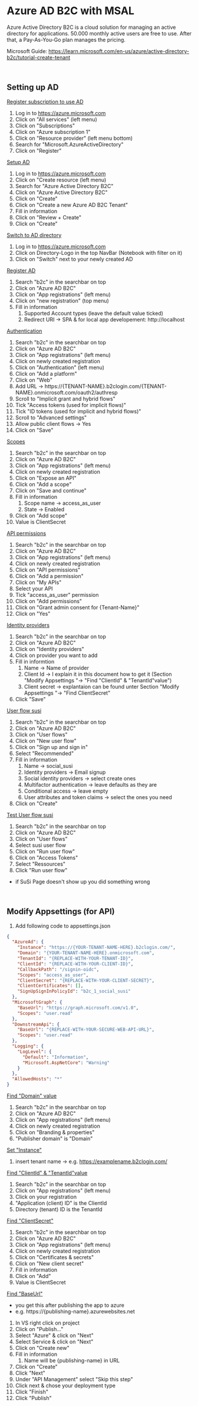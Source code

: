 # Azure AD B2C with MSAL

Azure Active Directory B2C is a cloud solution for managing an active directory for applications. 50.000 monthly active users are free to use. After that, a Pay-As-You-Go plan manages the pricing.

Microsoft Guide: https://learn.microsoft.com/en-us/azure/active-directory-b2c/tutorial-create-tenant

<br>

## Setting up AD

<ins>Register subscription to use AD</ins>
1. Log in to https://azure.microsoft.com
2. Click on "All services" (left menu)
3. Click on "Subscriptions"
4. Click on "Azure subscription 1"
5. Click on "Resource provider" (left menu bottom)
6. Search for "Microsoft.AzureActiveDirectory"
7. Click on "Register"

<ins>Setup AD</ins>
1. Log in to https://azure.microsoft.com
2. Click on "Create resource (left menu)
3. Search for "Azure Active Directory B2C"
4. Click on "Azure Active Directory B2C"
5. Click on "Create"
6. Click on "Create a new Azure AD B2C Tenant"
7. Fill in information
8. Click on "Review + Create"
9. Click on "Create"

<ins>Switch to AD directory</ins>
1. Log in to https://azure.microsoft.com
2. Click on Directory-Logo in the top NavBar (Notebook with filter on it)
3. Click on "Switch" next to your newly created AD 

<ins>Register AD</ins>
1. Search "b2c" in the searchbar on top
2. Click on "Azure AD B2C"
3. Click on "App registrations" (left menu)
4. Click on "new registration" (top menu)
5. Fill in information
	1. Supported Account types (leave the default value ticked)
	2. Redirect URI -> SPA & for local app developement: http://localhost

<ins>Authentication</ins>
1. Search "b2c" in the searchbar on top
2. Click on "Azure AD B2C"
3. Click on "App registrations" (left menu)
4. Click on newly created registration
5. Click on "Authentication" (left menu)
6. Click on "Add a platform"
7. Click on "Web"
8. Add URL -> https://{TENANT-NAME}.b2clogin.com/{TENANT-NAME}.onmicrosoft.com/oauth2/authresp
9. Scroll to "Implicit grant and hybrid flows"
10. Tick "Access tokens (used for implicit flows)"
11. Tick "ID tokens (used for implicit and hybrid flows)"
12. Scroll to "Advanced settings"
13. Allow public client flows -> Yes
14. Click on "Save"

<ins>Scopes</ins>
1. Search "b2c" in the searchbar on top
2. Click on "Azure AD B2C"
3. Click on "App registrations" (left menu)
4. Click on newly created registration
5. Click on "Expose an API"
6. Click on "Add a scope"
7. Click on "Save and continue"
8. Fill in information
	1. Scope name -> access_as_user
	2. State -> Enabled
9. Click on "Add scope"
10. Value is ClientSecret

<ins>API permissions</ins>
1. Search "b2c" in the searchbar on top
2. Click on "Azure AD B2C"
3. Click on "App registrations" (left menu)
4. Click on newly created registration
5. Click on "API permissions"
6. Click on "Add a permission"
7. Click on "My APIs"
8. Select your API
9. Tick "access_as_user" permission
10. Click on "Add permissions"
11. Click on "Grant admin consent for {Tenant-Name}"
12. Click on "Yes"

<ins>Identity providers</ins>
1. Search "b2c" in the searchbar on top
2. Click on "Azure AD B2C"
3. Click on "Identity providers"
4. Click on provider you want to add
5. Fill in informtion
	1. Name -> Name of provider
	2. Client Id -> I explain it in this document how to get it (Section "Modify Appsettings "-> "Find "ClientId" & "TenantId"value")
	3. Client secret -> explantaion can be found unter Section "Modify Appsettings "-> "Find ClientSecret"
6. Click "Save"

<ins>User flow susi</ins>
1. Search "b2c" in the searchbar on top
2. Click on "Azure AD B2C"
3. Click on "User flows"
4. Click on "New user flow"
5. Click on "Sign up and sign in"
6. Select "Recommended"
7. Fill in information
	1. Name -> social_susi
	2. Identity providers -> Email signup
	3. Social identity providers -> select create ones
	4. Multifactor authentication -> leave defaults as they are
	5. Conditional access -> leave empty
	6. User attributes and token claims -> select the ones you need
8. Click on "Create"

<ins>Test User flow susi</ins>
1. Search "b2c" in the searchbar on top
2. Click on "Azure AD B2C"
3. Click on "User flows"
4. Select susi user flow
5. Click on "Run user flow"
6. Click on "Access Tokens"
7. Select "Ressources"
8. Click "Run user flow"
- if SuSi Page doesn't show up you did something wrong

<br>

## Modify Appsettings (for API)

1. Add following code to appsettings.json
``` Json
{
  "AzureAd": {
    "Instance": "https://{YOUR-TENANT-NAME-HERE}.b2clogin.com/",
    "Domain": "{YOUR-TENANT-NAME-HERE}.onmicrosoft.com",
    "TenantId": "{REPLACE-WITH-YOUR-TENANT-ID}",
    "ClientId": "{REPLACE-WITH-YOUR-CLIENT-ID}",
    "CallbackPath": "/signin-oidc",
    "Scopes": "access_as_user",
    "ClientSecret": "{REPLACE-WITH-YOUR-CLIENT-SECRET}",
    "ClientCertificates": [],
    "SignUpSignInPolicyId": "b2c_1_social_susi"
  },
  "MicrosoftGraph": {
    "BaseUrl": "https://graph.microsoft.com/v1.0",
    "Scopes": "user.read"
  },
  "DownstreamApi": {
    "BaseUrl": "{REPLACE-WITH-YOUR-SECURE-WEB-API-URL}",
    "Scopes": "user.read"
  },
  "Logging": {
    "LogLevel": {
      "Default": "Information",
      "Microsoft.AspNetCore": "Warning"
    }
  },
  "AllowedHosts": "*"
}
```

<ins>Find "Domain" value</ins>
1. Search "b2c" in the searchbar on top
2. Click on "Azure AD B2C"
3. Click on "App registrations" (left menu)
4. Click on newly created registration
5. Click on "Branding & properties"
6. "Publisher domain" is "Domain"

<ins>Set "Instance"</ins>
1. insert tenant name -> e.g. https://examplename.b2clogin.com/

<ins>Find "ClientId" & "TenantId"value</ins>
1. Search "b2c" in the searchbar on top
2. Click on "App registrations" (left menu)
3. Click on your registration
4. "Application (client) ID" is the ClientId
5. Directory (tenant) ID is the TenantId

<ins>Find "ClientSecret"</ins>
1. Search "b2c" in the searchbar on top
2. Click on "Azure AD B2C"
3. Click on "App registrations" (left menu)
4. Click on newly created registration
5. Click on "Certificates & secrets"
6. Click on "New client secret"
7. Fill in information
8. Click on "Add"
9. Value is ClientSecret

<ins>Find "BaseUrl"</ins>
- you get this after publishing the app to azure
- e.g. https://{publishing-name}.azurewebsites.net
1. In VS right click on project
2. Click on "Publish..."
3. Select "Azure" & click on "Next"
4. Select Service & click on "Next"
5. Click on "Create new"
6. Fill in information
	1. Name will be {publishing-name} in URL
7. Click on "Create"
8. Click "Next"
9. Under "API Management" select "Skip this step"
10. Click next & chose your deployment type
11. Click "Finish"
12. Click "Publish"



